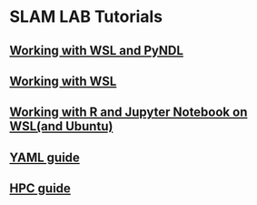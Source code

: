 # SLAM LAB Tutorials 

## [Working with WSL and PyNDL](/wsl_pyndl)

## [Working with WSL](/wsl)

## [Working with R and Jupyter Notebook on WSL(and Ubuntu)](/install_r_wsl)

## [YAML guide](/yamlguide)

## [HPC guide](/hpc_guide)
